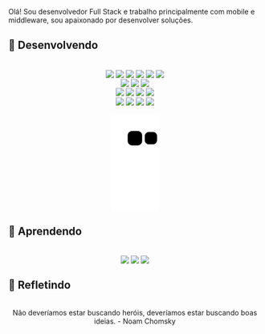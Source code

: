 Olá! Sou desenvolvedor Full Stack e trabalho principalmente com mobile e middleware, sou apaixonado por desenvolver soluções.


## 🔨 Desenvolvendo
<div style="display: inline_block" align="center"><br>
  <img align="center" src="https://img.shields.io/badge/HTML-Code-green?logo=HTML5">
  <img align="center" src="https://img.shields.io/badge/PHP-Code-green?logo=php&Senior">
  <img align="center" src="https://img.shields.io/badge/FLUTTER-Code-green?logo=FLUTTER">
  <img align="center" src="https://img.shields.io/badge/KOTLIN-Code-green?logo=KOTLIN">
  <img align="center" src="https://img.shields.io/badge/VUE-Code-green?logo=Vue.js">
  <img align="center" src="https://img.shields.io/badge/DART-Code-green?logo=DART">
  <br>
  <img align="center" src="https://img.shields.io/badge/MySQL-Database-blue?logo=MySQL">
  <img align="center" src="https://img.shields.io/badge/PgSQL-Database-blue?logo=PostgreSQL">
  <img align="center" src="https://img.shields.io/badge/SQLite-Database-blue?logo=SQLite">
  <br>
  <img align="center" src="https://img.shields.io/badge/Git-Tools-yellow?logo=Git">
  <img align="center" src="https://img.shields.io/badge/Docker-Tools-yellow?logo=Docker">
  <img align="center" src="https://img.shields.io/badge/Visual Code-IDE-yellow?logo=Visual Studio Code">
  <img align="center" src="https://img.shields.io/badge/IntelliJ-IDE-yellow?logo=IntelliJ IDEA">
    <br>
  <img align="center" src="https://img.shields.io/badge/Debian-SO-yellowgreen?logo=Debian">
  <img align="center" src="https://img.shields.io/badge/Windows-SO-yellowgreen?logo=Windows">
  <img align="center" src="https://img.shields.io/badge/Android-SO-yellowgreen?logo=Android">
  <img align="center" src="https://img.shields.io/badge/WEB-SO-yellowgreen?logo=Firefox Browser">
</div>

 <div style="display: inline_block" align="center"><br>
  <img align="center"src="https://github.com/andrekosloski/andrekosloski/blob/output/github-contribution-grid-snake.svg">
</div>


## 📖 Aprendendo
<div style="display: inline_block" align="center"><br>
  <img align="center" src="https://img.shields.io/badge/question-MongoDB-blue">
  <img align="center" src="https://img.shields.io/badge/study-Web Socket-blue">
  <img align="center" src="https://img.shields.io/badge/observant-Google Vision-blue">
</div>

## 👻 Refletindo
<div style="display: inline_block" align="center"><br>
 Não deveríamos estar buscando heróis, deveríamos estar buscando boas ideias. - Noam Chomsky
</div>
